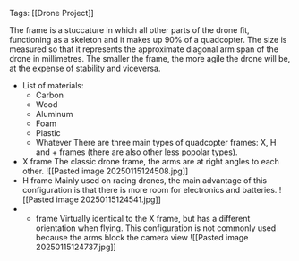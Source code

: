 Tags: [[Drone Project]]

The frame is a stuccature in which all other parts of the drone fit, functioning as a skeleton and it makes up 90% of a quadcopter. 
The size is measured so that it represents the approximate diagonal arm span of the drone in millimetres. The smaller the frame, the more agile the drone will be, at the expense of stability and viceversa.
- List of materials:
	- Carbon
	- Wood
	- Aluminum
	- Foam
	- Plastic
	- Whatever
There are three main types of quadcopter frames: X, H and + frames (there are also other less popolar types).
- X frame
	The classic drone frame, the arms are at right angles to each other.
	![[Pasted image 20250115124508.jpg]]
- H frame
	Mainly used on racing drones, the main advantage of this configuration is that there is more room for electronics and batteries.
	![[Pasted image 20250115124541.jpg]]
- + frame
	Virtually identical to the X frame, but has a different orientation when flying. This configuration is not commonly used because the arms block the camera view
	![[Pasted image 20250115124737.jpg]]
	
